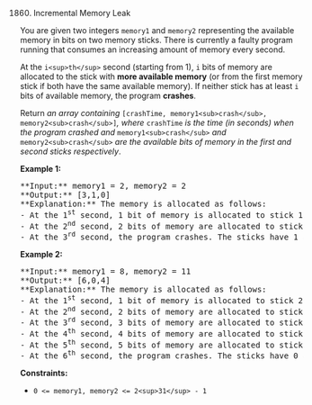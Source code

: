 1860. Incremental Memory Leak

You are given two integers `memory1` and `memory2` representing the available memory in bits on two memory sticks. There is currently a faulty program running that consumes an increasing amount of memory every second.

At the `i<sup>th</sup>` second (starting from 1), `i` bits of memory are allocated to the stick with **more available memory** (or from the first memory stick if both have the same available memory). If neither stick has at least `i` bits of available memory, the program **crashes**.

Return _an array containing_ `[crashTime, memory1<sub>crash</sub>, memory2<sub>crash</sub>]`_, where_ `crashTime` _is the time (in seconds) when the program crashed and_ `memory1<sub>crash</sub>` _and_ `memory2<sub>crash</sub>` _are the available bits of memory in the first and second sticks respectively_.

**Example 1:**

<pre>
**Input:** memory1 = 2, memory2 = 2
**Output:** [3,1,0]
**Explanation:** The memory is allocated as follows:
- At the 1<sup>st</sup> second, 1 bit of memory is allocated to stick 1. The first stick now has 1 bit of available memory.
- At the 2<sup>nd</sup> second, 2 bits of memory are allocated to stick 2. The second stick now has 0 bits of available memory.
- At the 3<sup>rd</sup> second, the program crashes. The sticks have 1 and 0 bits available respectively.
</pre>

**Example 2:**

<pre>
**Input:** memory1 = 8, memory2 = 11
**Output:** [6,0,4]
**Explanation:** The memory is allocated as follows:
- At the 1<sup>st</sup> second, 1 bit of memory is allocated to stick 2. The second stick now has 10 bit of available memory.
- At the 2<sup>nd</sup> second, 2 bits of memory are allocated to stick 2. The second stick now has 8 bits of available memory.
- At the 3<sup>rd</sup> second, 3 bits of memory are allocated to stick 1. The first stick now has 5 bits of available memory.
- At the 4<sup>th</sup> second, 4 bits of memory are allocated to stick 2. The second stick now has 4 bits of available memory.
- At the 5<sup>th</sup> second, 5 bits of memory are allocated to stick 1. The first stick now has 0 bits of available memory.
- At the 6<sup>th</sup> second, the program crashes. The sticks have 0 and 4 bits available respectively.
</pre>

**Constraints:**

* `0 <= memory1, memory2 <= 2<sup>31</sup> - 1`
